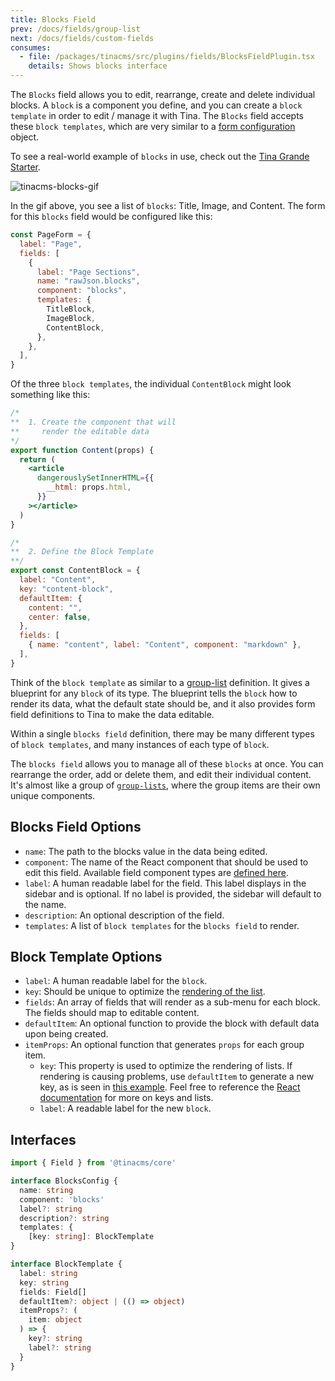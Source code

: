```yaml
---
title: Blocks Field
prev: /docs/fields/group-list
next: /docs/fields/custom-fields
consumes:
  - file: /packages/tinacms/src/plugins/fields/BlocksFieldPlugin.tsx
    details: Shows blocks interface
---
```


The `Blocks` field allows you to edit, rearrange, create and delete individual blocks. A `block` is a component you define, and you can create a `block template` in order to edit / manage it with Tina. The `Blocks` field accepts these `block templates`, which are very similar to a [form configuration](https://tinacms.org/docs/gatsby/markdown#customizing-remark-forms) object.

To see a real-world example of `blocks` in use, check out the [Tina Grande Starter](https://github.com/tinacms/tina-starter-grande).

![tinacms-blocks-gif](/gif/blocks.gif)

In the gif above, you see a list of `blocks`: Title, Image, and Content. The form for this `blocks` field would be configured like this:

``` jsx
const PageForm = {
  label: "Page",
  fields: [
    {
      label: "Page Sections",
      name: "rawJson.blocks",
      component: "blocks",
      templates: {
        TitleBlock,
        ImageBlock,
        ContentBlock,
      },
    },
  ],
}
```

Of the three `block templates`, the individual `ContentBlock` might look something like this:

``` jsx
/*
**  1. Create the component that will
**     render the editable data
*/
export function Content(props) {
  return (
    <article
      dangerouslySetInnerHTML={{
        __html: props.html,
      }}
    ></article>
  )
}

/*
**  2. Define the Block Template
**/
export const ContentBlock = {
  label: "Content",
  key: "content-block",
  defaultItem: {
    content: "",
    center: false,
  },
  fields: [
    { name: "content", label: "Content", component: "markdown" },
  ],
}
```
Think of the `block template` as similar to a [group-list](/docs/fields/group-list) definition. It gives a blueprint for any `block` of its type. The blueprint tells the `block` how to render its data, what the default state should be, and it also provides form field definitions to Tina to make the data editable.

Within a single `blocks field` definition, there may be many different types of `block templates`, and many instances of each type of `block`.

The `blocks field` allows you to manage all of these `blocks` at once. You can rearrange the order, add or delete them, and edit their individual content. It's almost like a group of [`group-lists`](/docs/fields/group-list), where the group items are their own unique components.

## Blocks Field Options

 - `name`: The path to the blocks value in the data being edited.
 - `component`: The name of the React component that should be used to edit this field. Available field component types are [defined here](/docs/concepts/fields#field-types).
 - `label`: A human readable label for the field. This label displays in the sidebar and is optional. If no label is provided, the sidebar will default to the name.
 - `description`: An optional description of the field.
 - `templates`: A list of `block templates` for the `blocks field` to render.

 ## Block Template Options

 - `label`: A human readable label for the `block`.
 - `key`: Should be unique to optimize the [rendering of the list](https://reactjs.org/docs/lists-and-keys.html).
 - `fields`: An array of fields that will render as a sub-menu for each block. The fields should map to editable content.
 - `defaultItem`: An optional function to provide the block with default data upon being created.
 - `itemProps`: An optional function that generates `props` for each group item.
    - `key`: This property is used to optimize the rendering of lists. If rendering is causing problems, use `defaultItem` to generate a new key, as is seen in [this example](http://tinacms.org/docs/fields/group-list#definition). Feel free to reference the [React documentation](https://reactjs.org/docs/lists-and-keys.html) for more on keys and lists.
    - `label`: A readable label for the new `block`.


## Interfaces

```typescript
import { Field } from '@tinacms/core'

interface BlocksConfig {
  name: string
  component: 'blocks'
  label?: string
  description?: string
  templates: {
    [key: string]: BlockTemplate
}

interface BlockTemplate {
  label: string
  key: string
  fields: Field[]
  defaultItem?: object | (() => object)
  itemProps?: (
    item: object
  ) => {
    key?: string
    label?: string
  }
}
```
